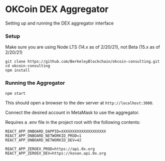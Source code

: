 # OKCoin DEX Aggregator

Setting up and running the DEX aggregator interface

### Setup

Make sure you are using Node LTS (14.x as of 2/20/21), not Beta (15.x as of 2/20/21)

```
git clone https://github.com/BerkeleyBlockchain/okcoin-consulting.git
cd okcoin-consulting
npm install
```

### Running the Aggregator

```
npm start
```

This should open a browser to the dev server at `http://localhost:3000`.

Connect the desired account in MetaMask to use the aggregator.

Requires a .env file in the project root with the following contents:

```
REACT_APP_ONBOARD_DAPPID=XXXXXXXXXXXXXXXXXXXX
REACT_APP_ONBOARD_NETWORKID_PROD=1
REACT_APP_ONBOARD_NETWORKID_DEV=42

REACT_APP_ZEROEX_PROD=https://api.0x.org
REACT_APP_ZEROEX_DEV=https://kovan.api.0x.org
 ```
